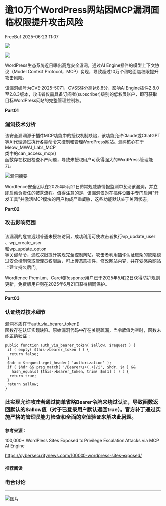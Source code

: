 #  逾10万个WordPress网站因MCP漏洞面临权限提升攻击风险  
 FreeBuf   2025-06-23 11:07  
  
![](https://mmbiz.qpic.cn/mmbiz_gif/qq5rfBadR38jUokdlWSNlAjmEsO1rzv3srXShFRuTKBGDwkj4gvYy34iajd6zQiaKl77Wsy9mjC0xBCRg0YgDIWg/640?wx_fmt=gif "")  
  
  
![](https://mmbiz.qpic.cn/mmbiz_jpg/qq5rfBadR39Rd9FS387Ip2LW9mZ3naGsCVcErY0Q9KZcRTdZHia5fsXoL6iayn4WTIa288SchnVKZiciaGsJBHibjDg/640?wx_fmt=jpeg&from=appmsg "")  
  
  
WordPress生态系统近日曝出高危安全漏洞，通过AI Engine插件的模型上下文协议（Model Context Protocol，MCP）实现，导致超过10万个网站面临权限提升攻击风险。  
  
  
该漏洞编号为CVE-2025-5071，CVSS评分高达8.8分，影响AI Engine插件2.8.0至2.8.3版本，攻击者仅需具备订阅者(subscriber)级别的低权限账户，即可获取目标WordPress网站的完整管理控制权。  
  
  
**Part01**  
### 漏洞技术分析  
  
  
该安全漏洞源于插件MCP功能中的授权机制缺陷，该功能允许Claude或ChatGPT等AI代理通过执行各类命令来控制和管理WordPress网站。漏洞核心在于Meow_MWAI_Labs_MCP  
类中的can_access_mcp()  
函数存在权限检查不严问题，导致未授权用户可获得强大的WordPress管理能力。  
  
  
![漏洞摘要](https://mmbiz.qpic.cn/mmbiz_jpg/qq5rfBadR39Rd9FS387Ip2LW9mZ3naGsONXtiahOXroDoJ0G8vbn5F3EibXWV3qt5HdRVEAibmqdvZdXsgmla7Yyg/640?wx_fmt=jpeg&from=appmsg "")  
  
  
Wordfence安全团队在2025年5月21日的常规威胁情报监测中发现该漏洞，并立即启动负责任的披露流程。值得注意的是，该漏洞仅对在插件设置中专门启用"开发工具"并激活MCP模块的用户构成严重威胁，这些功能默认处于关闭状态。  
  
  
**Part02**  
### 攻击影响范围  
###   
  
该漏洞的危害远超普通未授权访问，成功利用可使攻击者执行wp_update_user  
、wp_create_user  
和wp_update_option  
等关键命令，通过权限提升实现完全控制网站。攻击者利用插件认证框架的缺陷绕过安全控制获取管理员权限后，可上传恶意插件、修改网站内容，并在受感染网站上建立持久后门。  
  
  
Wordfence Premium、Care和Response用户已于2025年5月22日获得防护规则更新，免费版用户则在2025年6月21日获得相同保护。  
  
****  
**Part03**  
### 认证绕过技术细节  
  
  
漏洞本质在于auth_via_bearer_token()  
函数存在认证实现缺陷。原始漏洞代码中存在关键疏漏，当令牌值为空时，函数未能正确验证：  
  
```
public function auth_via_bearer_token( $allow, $request ) {
 if ( empty( $this->bearer_token ) ) {
  return false;
 }
 $hdr = $request->get_header( 'authorization' );
 if ( $hdr && preg_match( '/Bearer\s+(.+)/i', $hdr, $m ) &&
   hash_equals( $this->bearer_token, trim( $m[1] ) ) ) {
  return true;
 }
 return $allow;
}
```  
  
### 此实现允许攻击者通过简单省略Bearer令牌来绕过认证，导致函数返回默认的$allow值（对于已登录用户默认返回true）。官方补丁通过实施严格的管理员能力检查和全面的空值验证来解决此问题。  
###   
  
**参考来源：**  
  
100,000+ WordPress Sites Exposed to Privilege Escalation Attacks via MCP AI Engine  
  
https://cybersecuritynews.com/100000-wordpress-sites-exposed/  
  
  
###   
###   
###   
  
**推荐阅读**  
  
[](https://mp.weixin.qq.com/s?__biz=MjM5NjA0NjgyMA==&mid=2651323514&idx=1&sn=0da8f04aecf7bbb0f3dca8f4bd1ff81f&scene=21#wechat_redirect)  
  
### 电台讨论  
  
****  
  
  
  
![图片](https://mmbiz.qpic.cn/mmbiz_gif/qq5rfBadR3icF8RMnJbsqatMibR6OicVrUDaz0fyxNtBDpPlLfibJZILzHQcwaKkb4ia57xAShIJfQ54HjOG1oPXBew/640?wx_fmt=gif&wxfrom=5&wx_lazy=1&tp=webp "")  
  
